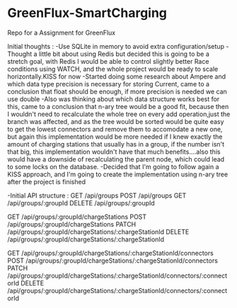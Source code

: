 # GreenFlux-SmartCharging
Repo for a Assignment for GreenFlux


Initial thoughts :
-Use SQLite in memory to avoid extra configuration/setup
-Thought a little bit about using Redis but decided this is going to be a stretch goal, with Redis I would be able to control
slightly better Race conditions using WATCH, and the whole project would be ready to scale horizontally.KISS for now
-Started doing some research about Ampere and which data type precision is necessary for storing Current, came to a conclusion 
that float should be enough, if more precision is needed we can use double
-Also was thinking about which data structure works best for this, came to a conclusion that n-ary tree would be a good fit, 
because then I wouldn't need to recalculate the whole tree on every add operation,just the branch was affected, and as the tree would
be sorted would be quite easy to get the lowest connectors and remove them to accomodate a new one, but again this implementation 
would be more needed if I knew exactly the amount of charging stations that usually has in a group, if the number isn't that big, 
this implementation wouldn't have that much benefits....also this would have a downside of recalculating the parent node, which could
lead to some locks on the database.
-Decided that I'm going to follow again a KISS approach, and I'm going to create the implementation using n-ary tree after the project 
is finished


-Initial API structure :
GET     /api/groups
POST    /api/groups
GET     /api/groups/:groupId
DELETE  /api/groups/:groupId

GET     /api/groups/:groupId/chargeStations
POST    /api/groups/:groupId/chargeStations
PATCH   /api/groups/:groupId/chargeStations/:chargeStationId
DELETE  /api/groups/:groupId/chargeStations/:chargeStationId

GET     /api/groups/:groupId/chargeStations/:chargeStationId/connectors
POST    /api/groups/:groupId/chargeStations/:chargeStationId/connectors
PATCH   /api/groups/:groupId/chargeStations/:chargeStationId/connectors/:connectorId
DELETE  /api/groups/:groupId/chargeStations/:chargeStationId/connectors/:connectorId
